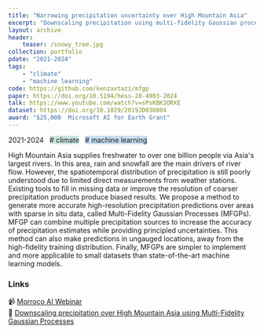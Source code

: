 ```yaml
---
title: "Narrowing precipitation uncertainty over High Mountain Asia"
excerpt: "Downscaling precipitation using multi-fidelity Gaussian processes by combining data from multiple sources to increase prediction accuracy and provide uncertainty distributions over ungauged areas"
layout: archive
header:
    teaser: /snowy_tree.jpg
collection: portfolio
pdate: "2021-2024"
tags:
    - "climate"
    - "machine learning"
code: https://github.com/kenzaxtazi/mfgp
paper: https://doi.org/10.5194/hess-28-4903-2024
talk: https://www.youtube.com/watch?v=sPsKBK3ORXE
dataset: https://doi.org/10.1029/2019JD030804
award: "$25,000  Microsoft AI for Earth Grant" 
---
```


2021-2024  &nbsp; <span style = "background-color:#C9E4DE"> # climate</span>  &nbsp; <span style = "background-color:#C6DEF1"> # machine learning</span>

High Mountain Asia supplies freshwater to over one billion people via Asia's largest rivers. In this area, rain and snowfall are the main drivers of river flow. However, the spatiotemporal distribution of precipitation is still poorly understood due to limited direct measurements from weather stations. Existing tools to fill in missing data or improve the resolution of coarser precipitation products produce biased results. We propose a method to generate more accurate high-resolution precipitation predictions over areas with sparse in situ data, called Multi-Fidelity Gaussian Processes (MFGPs). MFGP can combine multiple precipitation sources to increase the accuracy of precipitation estimates while providing principled uncertainties. This method can also make predictions in ungauged locations, away from the high-fidelity training distribution. Finally, MFGPs are simpler to implement and more applicable to small datasets than state-of-the-art machine learning models.

### Links

📹 [Morroco AI Webinar](https://www.youtube.com/watch?v=sPsKBK3ORXE) \
📄 [Downscaling precipitation over High Mountain Asia using Multi-Fidelity Gaussian Processes](https://egusphere.copernicus.org/preprints/2023/egusphere-2023-2145/)
